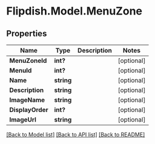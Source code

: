 # Flipdish.Model.MenuZone
## Properties

Name | Type | Description | Notes
------------ | ------------- | ------------- | -------------
**MenuZoneId** | **int?** |  | [optional] 
**MenuId** | **int?** |  | [optional] 
**Name** | **string** |  | [optional] 
**Description** | **string** |  | [optional] 
**ImageName** | **string** |  | [optional] 
**DisplayOrder** | **int?** |  | [optional] 
**ImageUrl** | **string** |  | [optional] 

[[Back to Model list]](../README.md#documentation-for-models) [[Back to API list]](../README.md#documentation-for-api-endpoints) [[Back to README]](../README.md)


